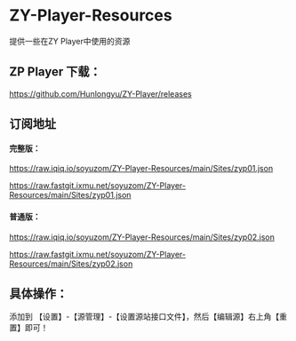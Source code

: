 # ZY-Player-Resources
提供一些在ZY Player中使用的资源

## ZP Player 下载：
https://github.com/Hunlongyu/ZY-Player/releases

## 订阅地址

#### 完整版：
https://raw.iqiq.io/soyuzom/ZY-Player-Resources/main/Sites/zyp01.json

https://raw.fastgit.ixmu.net/soyuzom/ZY-Player-Resources/main/Sites/zyp01.json

#### 普通版：
https://raw.iqiq.io/soyuzom/ZY-Player-Resources/main/Sites/zyp02.json

https://raw.fastgit.ixmu.net/soyuzom/ZY-Player-Resources/main/Sites/zyp02.json

## 具体操作：
添加到 【设置】-【源管理】-【设置源站接口文件】，然后【编辑源】右上角【重置】即可！

